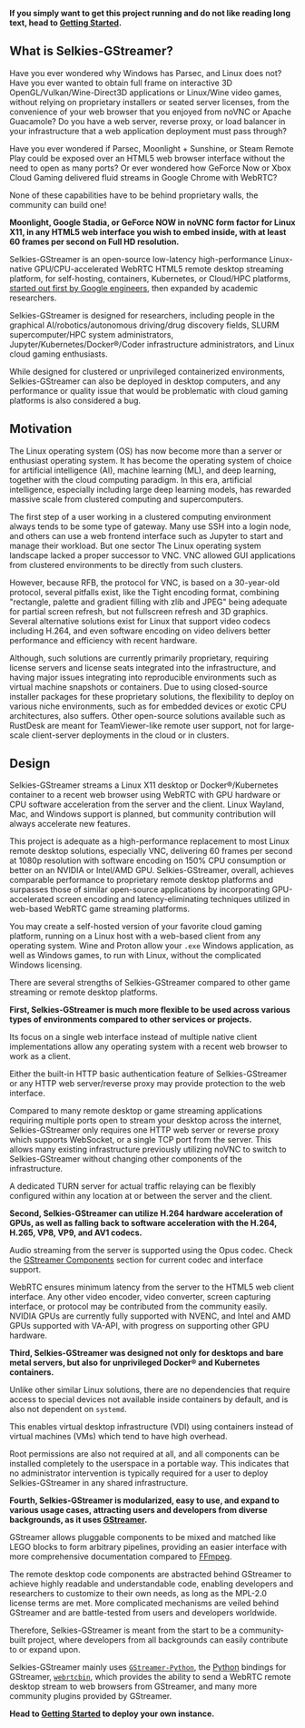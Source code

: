**If you simply want to get this project running and do not like reading long text, head to [Getting Started](start.md).**

## What is Selkies-GStreamer?

Have you ever wondered why Windows has Parsec, and Linux does not? Have you ever wanted to obtain full frame on interactive 3D OpenGL/Vulkan/Wine-Direct3D applications or Linux/Wine video games, without relying on proprietary installers or seated server licenses, from the convenience of your web browser that you enjoyed from noVNC or Apache Guacamole? Do you have a web server, reverse proxy, or load balancer in your infrastructure that a web application deployment must pass through?

Have you ever wondered if Parsec, Moonlight + Sunshine, or Steam Remote Play could be exposed over an HTML5 web browser interface without the need to open as many ports? Or ever wondered how GeForce Now or Xbox Cloud Gaming delivered fluid streams in Google Chrome with WebRTC?

None of these capabilities have to be behind proprietary walls, the community can build one!

**Moonlight, Google Stadia, or GeForce NOW in noVNC form factor for Linux X11, in any HTML5 web interface you wish to embed inside, with at least 60 frames per second on Full HD resolution.**

Selkies-GStreamer is an open-source low-latency high-performance Linux-native GPU/CPU-accelerated WebRTC HTML5 remote desktop streaming platform, for self-hosting, containers, Kubernetes, or Cloud/HPC platforms, [started out first by Google engineers](https://web.archive.org/web/20210310083658/https://cloud.google.com/solutions/gpu-accelerated-streaming-using-webrtc), then expanded by academic researchers.

Selkies-GStreamer is designed for researchers, including people in the graphical AI/robotics/autonomous driving/drug discovery fields, SLURM supercomputer/HPC system administrators, Jupyter/Kubernetes/Docker®/Coder infrastructure administrators, and Linux cloud gaming enthusiasts.

While designed for clustered or unprivileged containerized environments, Selkies-GStreamer can also be deployed in desktop computers, and any performance or quality issue that would be problematic with cloud gaming platforms is also considered a bug.

## Motivation

The Linux operating system (OS) has now become more than a server or enthusiast operating system. It has become the operating system of choice for artificial intelligence (AI), machine learning (ML), and deep learning, together with the cloud computing paradigm. In this era, artificial intelligence, especially including large deep learning models, has rewarded massive scale from clustered computing and supercomputers.

The first step of a user working in a clustered computing environment always tends to be some type of gateway. Many use SSH into a login node, and others can use a web frontend interface such as Jupyter to start and manage their workload. But one sector The Linux operating system landscape lacked a proper successor to VNC. VNC allowed GUI applications from clustered environments to be directly from such clusters.

However, because RFB, the protocol for VNC, is based on a 30-year-old protocol, several pitfalls exist, like the Tight encoding format, combining "rectangle, palette and gradient filling with zlib and JPEG" being adequate for partial screen refresh, but not fullscreen refresh and 3D graphics. Several alternative solutions exist for Linux that support video codecs including H.264, and even software encoding on video delivers better performance and efficiency with recent hardware.

Although, such solutions are currently primarily proprietary, requiring license servers and license seats integrated into the infrastructure, and having major issues integrating into reproducible environments such as virtual machine snapshots or containers. Due to using closed-source installer packages for these proprietary solutions, the flexibility to deploy on various niche environments, such as for embedded devices or exotic CPU architectures, also suffers. Other open-source solutions available such as RustDesk are meant for TeamViewer-like remote user support, not for large-scale client-server deployments in the cloud or in clusters.

## Design

Selkies-GStreamer streams a Linux X11 desktop or Docker®/Kubernetes container to a recent web browser using WebRTC with GPU hardware or CPU software acceleration from the server and the client. Linux Wayland, Mac, and Windows support is planned, but community contribution will always accelerate new features.

This project is adequate as a high-performance replacement to most Linux remote desktop solutions, especially VNC, delivering 60 frames per second at 1080p resolution with software encoding on 150% CPU consumption or better on an NVIDIA or Intel/AMD GPU. Selkies-GStreamer, overall, achieves comparable performance to proprietary remote desktop platforms and surpasses those of similar open-source applications by incorporating GPU-accelerated screen encoding and latency-eliminating techniques utilized in web-based WebRTC game streaming platforms.

You may create a self-hosted version of your favorite cloud gaming platform, running on a Linux host with a web-based client from any operating system. Wine and Proton allow your `.exe` Windows application, as well as Windows games, to run with Linux, without the complicated Windows licensing.

There are several strengths of Selkies-GStreamer compared to other game streaming or remote desktop platforms.

**First, Selkies-GStreamer is much more flexible to be used across various types of environments compared to other services or projects.**

Its focus on a single web interface instead of multiple native client implementations allow any operating system with a recent web browser to work as a client.

Either the built-in HTTP basic authentication feature of Selkies-GStreamer or any HTTP web server/reverse proxy may provide protection to the web interface.

Compared to many remote desktop or game streaming applications requiring multiple ports open to stream your desktop across the internet, Selkies-GStreamer only requires one HTTP web server or reverse proxy which supports WebSocket, or a single TCP port from the server. This allows many existing infrastructure previously utilizing noVNC to switch to Selkies-GStreamer without changing other components of the infrastructure.

A dedicated TURN server for actual traffic relaying can be flexibly configured within any location at or between the server and the client.

**Second, Selkies-GStreamer can utilize H.264 hardware acceleration of GPUs, as well as falling back to software acceleration with the H.264, H.265, VP8, VP9, and AV1 codecs.**

Audio streaming from the server is supported using the Opus codec. Check the [GStreamer Components](component.md#gstreamer-components) section for current codec and interface support.

WebRTC ensures minimum latency from the server to the HTML5 web client interface. Any other video encoder, video converter, screen capturing interface, or protocol may be contributed from the community easily. NVIDIA GPUs are currently fully supported with NVENC, and Intel and AMD GPUs supported with VA-API, with progress on supporting other GPU hardware.

**Third, Selkies-GStreamer was designed not only for desktops and bare metal servers, but also for unprivileged Docker® and Kubernetes containers.**

Unlike other similar Linux solutions, there are no dependencies that require access to special devices not available inside containers by default, and is also not dependent on `systemd`.

This enables virtual desktop infrastructure (VDI) using containers instead of virtual machines (VMs) which tend to have high overhead.

Root permissions are also not required at all, and all components can be installed completely to the userspace in a portable way. This indicates that no administrator intervention is typically required for a user to deploy Selkies-GStreamer in any shared infrastructure.

**Fourth, Selkies-GStreamer is modularized, easy to use, and expand to various usage cases, attracting users and developers from diverse backgrounds, as it uses [GStreamer](https://gstreamer.freedesktop.org).**

GStreamer allows pluggable components to be mixed and matched like LEGO blocks to form arbitrary pipelines, providing an easier interface with more comprehensive documentation compared to [FFmpeg](https://ffmpeg.org).

The remote desktop code components are abstracted behind GStreamer to achieve highly readable and understandable code, enabling developers and researchers to customize to their own needs, as long as the MPL-2.0 license terms are met. More complicated mechanisms are veiled behind GStreamer and are battle-tested from users and developers worldwide.

Therefore, Selkies-GStreamer is meant from the start to be a community-built project, where developers from all backgrounds can easily contribute to or expand upon.

Selkies-GStreamer mainly uses [`GStreamer-Python`](https://gitlab.freedesktop.org/gstreamer/gstreamer/-/tree/main/subprojects/gst-python), the [Python](https://www.python.org) bindings for GStreamer, [`webrtcbin`](https://gstreamer.freedesktop.org/documentation/webrtc/index.html), which provides the ability to send a WebRTC remote desktop stream to web browsers from GStreamer, and many more community plugins provided by GStreamer.

**Head to [Getting Started](start.md) to deploy your own instance.**
